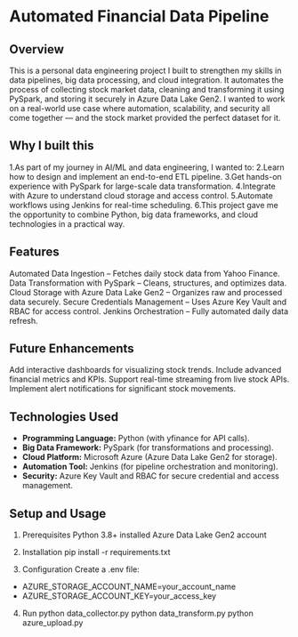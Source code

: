 # Automated Financial Data Pipeline

## Overview
This is a personal data engineering project I built to strengthen my skills in data pipelines, big data processing, and cloud integration.
It automates the process of collecting stock market data, cleaning and transforming it using PySpark, and storing it securely in Azure Data Lake Gen2.
I wanted to work on a real-world use case where automation, scalability, and security all come together — and the stock market provided the perfect dataset for it.

## Why I built this 
1.As part of my journey in AI/ML and data engineering, I wanted to:
2.Learn how to design and implement an end-to-end ETL pipeline.
3.Get hands-on experience with PySpark for large-scale data transformation.
4.Integrate with Azure to understand cloud storage and access control.
5.Automate workflows using Jenkins for real-time scheduling.
6.This project gave me the opportunity to combine Python, big data frameworks, and cloud technologies in a practical way.

## Features
Automated Data Ingestion – Fetches daily stock data from Yahoo Finance.
Data Transformation with PySpark – Cleans, structures, and optimizes data.
Cloud Storage with Azure Data Lake Gen2 – Organizes raw and processed data securely.
Secure Credentials Management – Uses Azure Key Vault and RBAC for access control.
Jenkins Orchestration – Fully automated daily data refresh.

## Future Enhancements
Add interactive dashboards for visualizing stock trends.
Include advanced financial metrics and KPIs.
Support real-time streaming from live stock APIs.
Implement alert notifications for significant stock movements.

## Technologies Used

* **Programming Language:** Python (with yfinance for API calls). 
* **Big Data Framework:** PySpark (for transformations and processing). 
* **Cloud Platform:** Microsoft Azure (Azure Data Lake Gen2 for storage).
* **Automation Tool:** Jenkins (for pipeline orchestration and monitoring).
* **Security:** Azure Key Vault and RBAC for secure credential and access management. 

## Setup and Usage
1. Prerequisites
Python 3.8+ installed
Azure Data Lake Gen2 account

2. Installation
pip install -r requirements.txt

4. Configuration
Create a .env file:

 * AZURE_STORAGE_ACCOUNT_NAME=your_account_name
 * AZURE_STORAGE_ACCOUNT_KEY=your_access_key

4. Run
python data_collector.py
python data_transform.py
python azure_upload.py
